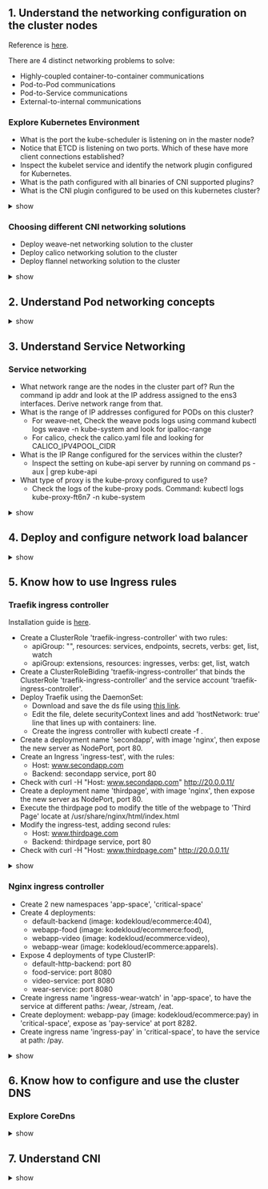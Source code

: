 ## 1. Understand the networking configuration on the cluster nodes
Reference is [here](https://github.com/kubernetes/community/blob/master/contributors/design-proposals/network/networking.md).

There are 4 distinct networking problems to solve:
- Highly-coupled container-to-container communications
- Pod-to-Pod communications
- Pod-to-Service communications
- External-to-internal communications
### Explore Kubernetes Environment
- What is the port the kube-scheduler is listening on in the master node? 
- Notice that ETCD is listening on two ports. Which of these have more client connections established? 
- Inspect the kubelet service and identify the network plugin configured for Kubernetes. 
- What is the path configured with all binaries of CNI supported plugins? 
- What is the CNI plugin configured to be used on this kubernetes cluster? 

<details><summary>show</summary><p>

```bash
netstat -nplt
netstat -anp | grep etcd 
netstat -anp | grep etcd | grep 2379 | wc -l
netstat -anp | grep etcd | grep 2380 | wc -l
ps -aux | grep kubelet
systemctl status kubelet.service
ls /etc/cni/net.d/
```


</p></details>

### Choosing different CNI networking solutions
- Deploy weave-net networking solution to the cluster
- Deploy calico networking solution to the cluster
- Deploy flannel networking solution to the cluster

<details><summary>show</summary><p>

- Deploy weave-net. Documentation is [here](https://www.weave.works/docs/net/latest/kubernetes/kube-addon/).
  ```bash
  kubectl apply -f "https://cloud.weave.works/k8s/net?k8s-version=$(kubectl version | base64 | tr -d '\n')"
  ```
- Deploy calico. Documentation is [here](https://docs.projectcalico.org/v3.8/getting-started/kubernetes/).
  ```bash
  kubectl apply -f https://docs.projectcalico.org/v3.8/manifests/calico.yaml
  ```
- Deploy flannel. Documentation is [here](https://github.com/coreos/flannel#deploying-flannel-manually).
  ```bash
  kubectl apply -f https://raw.githubusercontent.com/coreos/flannel/master/Documentation/kube-flannel.yml
  ```

</p></details>

## 2. Understand Pod networking concepts

<details><summary>show</summary><p>
  


</p></details>

## 3. Understand Service Networking
### Service networking
- What network range are the nodes in the cluster part of? Run the command ip addr and look at the IP address assigned to the ens3 interfaces. Derive network range from that.
- What is the range of IP addresses configured for PODs on this cluster?
  - For weave-net, Check the weave pods logs using command kubectl logs <weave-pod-name> weave -n kube-system and look for ipalloc-range
  - For calico, check the calico.yaml file and looking for CALICO_IPV4POOL_CIDR
- What is the IP Range configured for the services within the cluster?
  - Inspect the setting on kube-api server by running on command ps -aux | grep kube-api
- What type of proxy is the kube-proxy configured to use?
  - Check the logs of the kube-proxy pods. Command: kubectl logs kube-proxy-ft6n7 -n kube-system
<details><summary>show</summary><p>
  


</p></details>

## 4. Deploy and configure network load balancer

<details><summary>show</summary><p>
  


</p></details>

## 5. Know how to use Ingress rules
### Traefik ingress controller
Installation guide is [here](https://docs.traefik.io/user-guide/kubernetes/).
- Create a ClusterRole 'traefik-ingress-controller' with two rules:
  - apiGroup: "", resources: services, endpoints, secrets, verbs: get, list, watch
  - apiGroup: extensions, resources: ingresses, verbs: get, list, watch
- Create  a ClusterRoleBiding 'traefik-ingress-controller' that binds the ClusterRole 'traefik-ingress-controller' and the service account 'traefik-ingress-controller'.
- Deploy Traefik using the DaemonSet:
  - Download and save the ds file using [this link](https://raw.githubusercontent.com/containous/traefik/v1.7/examples/k8s/traefik-ds.yaml).
  - Edit the file, delete securityContext lines and add 'hostNetwork: true' line that lines up with containers: line.
  - Create the ingress controller with kubectl create -f .
- Create a deployment name 'secondapp', with image 'nginx', then expose the new server as NodePort, port 80.
- Create an Ingress 'ingress-test', with the rules:
  - Host: www.secondapp.com
  - Backend: secondapp service, port 80
- Check with curl -H "Host: www.secondapp.com" http://20.0.0.11/
- Create a deployment name 'thirdpage', with image 'nginx', then expose the new server as NodePort, port 80.
- Execute the thirdpage pod to modify the title of the webpage to 'Third Page' locate at /usr/share/nginx/html/index.html
- Modify the ingress-test, adding second rules:
  - Host: www.thirdpage.com
  - Backend: thirdpage service, port 80
- Check with curl -H "Host: www.thirdpage.com" http://20.0.0.11/
 
<details><summary>show</summary><p>
  
- Create a ClusterRole 'traefik-ingress-controller'
  ```bash
  kubectl create clusterrole traefik-ingress-controller --resource=ingresses --verb=get,list,watch \
          --dry-run -o yaml > traefik-cluster-role.yaml
  vim traefik-cluster-role.yaml
  kubectl create -f traefik-cluster-role.yaml
  ```
  ```yaml
  apiVersion: rbac.authorization.k8s.io/v1
  kind: ClusterRole
  metadata:
    name: traefik-ingress-controller
  rules:
  - apiGroups:
    - extensions
    resources:
    - ingresses
    verbs:
    - get
    - list
    - watch
  - apiGroups:
    - ""
    resources:
    - services
    - endpoints
    - secrets
    verbs:
    - get
    - list
    - watch
  ```
- Create a ClusterRoleBinding 'traefik-ingress-controller'
  ```bash
  kubectl create clusterrolebinding traefik-ingress-controller --clusterrole=traefik-ingress-controller \
          --serviceaccount=kube-system:traefik-ingress-controller
  ```
- Deploy Traefik using the DaemonSet:
  ```bash
  wget https://raw.githubusercontent.com/containous/traefik/v1.7/examples/k8s/traefik-ds.yaml -O traefik-ds.yaml
  vim traefik-ds.yaml
  kubectl create -f traefik-ds.yaml
  ```
- Create deployment secondapp
  ```bash
  kubectl create deployment secondapp --image=nginx
  kubectl expose deployment secondapp --type=NodePort --port=80
  ```
- Create an Ingress 'ingress-test': reference is [here](https://kubernetes.io/docs/concepts/services-networking/ingress/#name-based-virtual-hosting).
  ```bash
  vim ingress-test.yaml
  ```
  ```yaml
  apiVersion: networking.k8s.io/v1beta1
  kind: Ingress
  metadata:
    name: ingress-test
  spec:
    rules:
    - host: www.secondapp.com
      http:
        paths:
        - backend:
            serviceName: secondapp
            servicePort: 80
  ```
  ```bash
  kubectl create -f ingress-test.yaml
  curl -H "Host: www.secondapp.com" http://20.0.0.11
  ```
- Create deployment thirdpage, edit the deployment to add the [custom dnspolicy](https://kubernetes.io/docs/concepts/services-networking/dns-pod-service/#pod-s-dns-config).
  ```bash
  kubectl create deployment thirdpage --image=nginx
  kubectl expose deployment thirdpage --type=NodePort --port=80
  kubectl edit deployement thirdpage
  ```
  ```yaml
      spec:
        containers:
        - image: nginx
          imagePullPolicy: Always
          name: nginx
        dnsConfig:
          nameservers:
          - 8.8.8.8
        dnsPolicy: None
  ```
- Execute the thirdpage pod to modify nginx webpage title.
  ```bash
  kubectl exec thirdpage-658458994f-77mhs -it -- /bin/bash
  apt-get update
  apt-get install vim -y
  vim /usr/share/nginx/html/index.html
  ```
- Modify the ingress-test, adding second rules:
  ```bash
  kubectl edit ingress ingress-test
  ```
  ```yaml
  spec:
    rules:
    - host: www.secondapp.com
      http:
        paths:
        - backend:
            serviceName: secondapp
            servicePort: 80
    - host: www.thirdpage.com
      http:
        paths:
        - backend:
            serviceName: thirdpage
            servicePort: 80
    ```
- Check with curl
  ```bash
  curl -H "Host: www.thirdpage.com" http://20.0.0.11
  curl -H "Host: www.secondapp.com" http://20.0.0.11
  ```

</p></details>

### Nginx ingress controller
- Create 2 new namespaces 'app-space', 'critical-space'
- Create 4 deployments: 
  - default-backend (image: kodekloud/ecommerce:404),
  - webapp-food (image: kodekloud/ecommerce:food), 
  - webapp-video (image: kodekloud/ecommerce:video), 
  - webapp-wear (image: kodekloud/ecommerce:apparels).
- Expose 4 deployments of type ClusterIP:
  - default-http-backend: port 80
  - food-service: port 8080
  - video-service: port 8080
  - wear-service: port 8080
- Create ingress name 'ingress-wear-watch' in 'app-space', to have the service at different paths: /wear, /stream, /eat.
- Create deployment: webapp-pay (image: kodekloud/ecommerce:pay) in 'critical-space', expose as 'pay-service' at port 8282.
- Create ingress name 'ingress-pay' in 'critical-space', to have the service at path: /pay.
<details><summary>show</summary><p>
  
- Create two namespaces:
  ```bash
  kubectl create ns app-space
  kubectl create ns critical-space
  ```
- Create 4 deployments
  ```bash
  kubectl create deployment default-backend --image=kodekloud/ecommerce:404 --namespace=app-space
  kubectl create deployment webapp-food --image=kodekloud/ecommerce:food --namespace=app-space
  kubectl create deployment webapp-video --image=kodekloud/ecommerce:video --namespace=app-space
  kubectl create deployment webapp-wear --image=kodekloud/ecommerce:apparels --namespace=app-space
  ```
- Expose 4 deployments:
  ```bash
  kubectl -n app-space expose deployment default-backend --type=ClusterIP --port=80 --name= default-http-backend
  kubectl -n app-space expose deployment webapp-food --type=ClusterIP --port=8080 --name=food-service
  kubectl -n app-space expose deployment webapp-video --type=ClusterIP --port=8080 --name=video-service
  kubectl -n app-space expose deployment webapp-wear --type=ClusterIP --port=8080 --name=wear-service
  ```
- Create ingress name 'ingress-wear-watch':
  ```bash
  vim ingress-wear-watch.yaml
  ```
  ```yaml
  apiVersion: networking.k8s.io/v1beta1
  kind: Ingress
  metadata:
    name: ingress-wear-watch
    namespace: app-space
    annotations:
      kubernetes.io/ingress.class: traefik
  spec:
    rules:
    - http:
        paths:
        - path: /wear
          backend:
            serviceName: wear-service
            servicePort: 8080
        - path: /stream
          backend:
            serviceName: video-service
            servicePort: 8080
        - path: /eat
          backend:
            serviceName: food-service
            servicePort: 8080
  ```
  ```bash
  kubectl create -f ingress-wear-watch.yaml
  ```

</p></details>

## 6. Know how to configure and use the cluster DNS
### Explore CoreDns
<details><summary>show</summary><p>
  


</p></details>

## 7. Understand CNI

<details><summary>show</summary><p>
  


</p></details>


